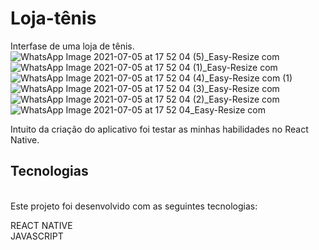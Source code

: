 
# Loja-tênis
Interfase de uma loja de tênis.
<br>
![WhatsApp Image 2021-07-05 at 17 52 04 (5)_Easy-Resize com](https://user-images.githubusercontent.com/82658732/124517965-b0d05c00-ddbb-11eb-8265-cf1223d975f8.jpg)
![WhatsApp Image 2021-07-05 at 17 52 04 (1)_Easy-Resize com](https://user-images.githubusercontent.com/82658732/124517976-b9c12d80-ddbb-11eb-98d6-3e5ff5c2eb7d.jpg)
![WhatsApp Image 2021-07-05 at 17 52 04 (4)_Easy-Resize com (1)](https://user-images.githubusercontent.com/82658732/124517979-be85e180-ddbb-11eb-8cfa-7f4deed22a07.jpg)
<br>
![WhatsApp Image 2021-07-05 at 17 52 04 (3)_Easy-Resize com](https://user-images.githubusercontent.com/82658732/124517995-c6de1c80-ddbb-11eb-8a34-6806fb7a7627.jpg)
![WhatsApp Image 2021-07-05 at 17 52 04 (2)_Easy-Resize com](https://user-images.githubusercontent.com/82658732/124518008-cc3b6700-ddbb-11eb-8dec-50aa633fd137.jpg)
![WhatsApp Image 2021-07-05 at 17 52 04_Easy-Resize com](https://user-images.githubusercontent.com/82658732/124518125-10c70280-ddbc-11eb-832c-6333b8871bdb.jpg)

Intuito da criação do aplicativo foi testar as minhas habilidades no React Native.
<br>
## Tecnologias
<br>
Este projeto foi desenvolvido com as seguintes tecnologias:


REACT NATIVE
<br>
JAVASCRIPT

